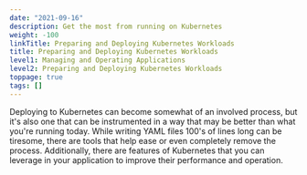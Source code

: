 ```yaml
---
date: "2021-09-16"
description: Get the most from running on Kubernetes
weight: -100
linkTitle: Preparing and Deploying Kubernetes Workloads
title: Preparing and Deploying Kubernetes Workloads
level1: Managing and Operating Applications
level2: Preparing and Deploying Kubernetes Workloads
toppage: true
tags: []
---
```


Deploying to Kubernetes can become somewhat of an involved process, but it's also one that can be instrumented in a way that may be better than what you're running today. While writing YAML files 100's of lines long can be tiresome, there are tools that help ease or even completely remove the process. Additionally, there are features of Kubernetes that you can leverage in your application to improve their performance and operation.
